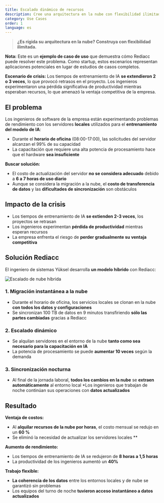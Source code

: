 ```yaml
---
title: Escalado dinámico de recursos
description: Cree una arquitectura en la nube con flexibilidad ilimitada para capacitación en IA y cargas de trabajo dinámicas.
category: Use Cases
order: 1
language: es
---
```


> **¿Es rígida su arquitectura en la nube? Construya con flexibilidad ilimitada.**

**Nota:** Este es un **ejemplo de caso de uso** que demuestra cómo Rediacc puede resolver este problema. Como startup, estos escenarios representan aplicaciones potenciales en lugar de estudios de casos completos.

**Escenario de crisis:** Los tiempos de entrenamiento de IA **se extendieron 2 o 3 veces**, lo que provocó retrasos en el proyecto. Los ingenieros experimentaron una pérdida significativa de productividad mientras esperaban recursos, lo que amenazó la ventaja competitiva de la empresa.

## El problema

Los ingenieros de software de la empresa están experimentando problemas de rendimiento con los servidores **locales** utilizados para el **entrenamiento del modelo de IA**: 
* Durante el **horario de oficina** (08:00-17:00), las solicitudes del servidor alcanzan el 99% de su capacidad 
* La capacitación que requiere una alta potencia de procesamiento hace que el hardware **sea insuficiente**

**Buscar solución:** 
* El costo de actualización del servidor **no se considera adecuado** debido a **6 a 7 horas de uso diario** 
* Aunque se considera la migración a la nube, el **costo de transferencia de datos** y las **dificultades de sincronización** son obstáculos

## Impacto de la crisis

* Los tiempos de entrenamiento de IA **se extienden 2-3 veces**, los proyectos se retrasan 
* Los ingenieros experimentan **pérdida de productividad** mientras esperan recursos 
* La empresa enfrenta el riesgo de **perder gradualmente su ventaja competitiva**

## Solución Rediacc

El ingeniero de sistemas Yüksel desarrolla **un modelo híbrido** con Rediacc:

![Escalado de nube híbrida](/img/hybrid-cloud-scaling.svg)

### 1. **Migración instantánea a la nube** 
* Durante el horario de oficina, los servicios locales se clonan en la nube **con todos los datos y configuraciones** 
* Se sincronizan 100 TB de datos en 9 minutos transfiriendo **sólo las partes cambiadas** gracias a Rediacc

### 2. **Escalado dinámico** 
* Se alquilan servidores en el entorno de la nube **tanto como sea necesario para la capacitación en IA** 
* La potencia de procesamiento se puede **aumentar 10 veces** según la demanda

### 3. **Sincronización nocturna** 
* Al final de la jornada laboral, **todos los cambios en la nube** se **extraen automáticamente** al entorno local 
*Los ingenieros que trabajan de noche continúan sus operaciones con **datos actualizados**

## Resultado

**Ventaja de costos:** 
* Al **alquilar recursos de la nube por horas**, el costo mensual se redujo en un **60 %** 
* Se eliminó la necesidad de actualizar los servidores locales **

**Aumento de rendimiento:** 
* Los tiempos de entrenamiento de IA se redujeron de **8 horas a 1,5 horas** 
* La productividad de los ingenieros aumentó un **40%**

**Trabajo flexible:** 
* **La coherencia de los datos** entre los entornos locales y de nube se garantizó sin problemas 
* Los equipos del turno de noche **tuvieron acceso instantáneo a datos actualizados**